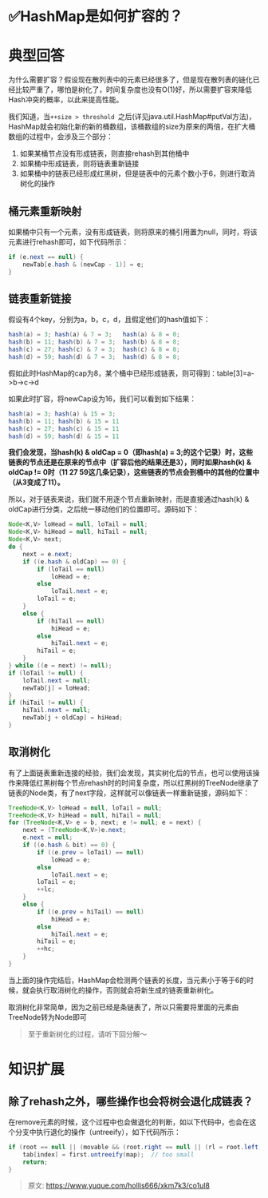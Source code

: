# ✅HashMap是如何扩容的？

# 典型回答


为什么需要扩容？假设现在散列表中的元素已经很多了，但是现在散列表的链化已经比较严重了，哪怕是树化了，时间复杂度也没有O(1)好，所以需要扩容来降低Hash冲突的概率，以此来提高性能。



我们知道，当`++size > threshold `之后(详见java.util.HashMap#putVal方法)，HashMap就会初始化新的新的桶数组，该桶数组的size为原来的两倍，在扩大桶数组的过程中，会涉及三个部分：

1. 如果某桶节点没有形成链表，则直接rehash到其他桶中
2. 如果桶中形成链表，则将链表重新链接
3. 如果桶中的链表已经形成红黑树，但是链表中的元素个数小于6，则进行取消树化的操作

## 桶元素重新映射
如果桶中只有一个元素，没有形成链表，则将原来的桶引用置为null，同时，将该元素进行rehash即可，如下代码所示：

```java
if (e.next == null) {
    newTab[e.hash & (newCap - 1)] = e;
}
```

## 链表重新链接
假设有4个key，分别为a，b，c，d，且假定他们的hash值如下：

```java
hash(a) = 3; hash(a) & 7 = 3;   hash(a) & 8 = 0; 
hash(b) = 11; hash(b) & 7 = 3;  hash(b) & 8 = 8; 
hash(c) = 27; hash(c) & 7 = 3;  hash(c) & 8 = 8;  
hash(d) = 59; hash(d) & 7 = 3;  hash(d) & 8 = 8; 
```

假如此时HashMap的cap为8，某个桶中已经形成链表，则可得到：table[3]=a->b->c->d

如果此时扩容，将newCap设为16，我们可以看到如下结果：

```java
hash(a) = 3; hash(a) & 15 = 3; 
hash(b) = 11; hash(b) & 15 = 11
hash(c) = 27; hash(c) & 15 = 11
hash(d) = 59; hash(d) & 15 = 11
```



**我们会发现，当hash(k) & oldCap = 0（即hash(a) = 3;的这个记录）时，这些链表的节点还是在原来的节点中（扩容后他的结果还是3），同时如果hash(k) & oldCap != 0时（11 27 59这几条记录），这些链表的节点会到桶中的其他的位置中（从3变成了11）。**



所以，对于链表来说，我们就不用逐个节点重新映射，而是直接通过hash(k) & oldCap进行分类，之后统一移动他们的位置即可。源码如下：

```java
Node<K,V> loHead = null, loTail = null;
Node<K,V> hiHead = null, hiTail = null;
Node<K,V> next;
do {
    next = e.next;
    if ((e.hash & oldCap) == 0) {
        if (loTail == null)
            loHead = e;
        else
            loTail.next = e;
        loTail = e;
    }
    else {
        if (hiTail == null)
            hiHead = e;
        else
            hiTail.next = e;
        hiTail = e;
    }
} while ((e = next) != null);
if (loTail != null) {
    loTail.next = null;
    newTab[j] = loHead;
}
if (hiTail != null) {
    hiTail.next = null;
    newTab[j + oldCap] = hiHead;
}
```

## 取消树化
有了上面链表重新连接的经验，我们会发现，其实树化后的节点，也可以使用该操作来降低红黑树每个节点rehash时的时间复杂度，所以红黑树的TreeNode继承了链表的Node类，有了next字段，这样就可以像链表一样重新链接，源码如下：

```java
TreeNode<K,V> loHead = null, loTail = null;
TreeNode<K,V> hiHead = null, hiTail = null;
for (TreeNode<K,V> e = b, next; e != null; e = next) {
    next = (TreeNode<K,V>)e.next;
    e.next = null;
    if ((e.hash & bit) == 0) {
        if ((e.prev = loTail) == null)
            loHead = e;
        else
            loTail.next = e;
        loTail = e;
        ++lc;
    }
    else {
        if ((e.prev = hiTail) == null)
            hiHead = e;
        else
            hiTail.next = e;
        hiTail = e;
        ++hc;
    }
}
```

当上面的操作完结后，HashMap会检测两个链表的长度，当元素小于等于6的时候，就会执行取消树化的操作，否则就会将新生成的链表重新树化。

取消树化非常简单，因为之前已经是条链表了，所以只需要将里面的元素由TreeNode转为Node即可

> 至于重新树化的过程，请听下回分解～
>

# 知识扩展
## 除了rehash之外，哪些操作也会将树会退化成链表？
在remove元素的时候，这个过程中也会做退化的判断，如以下代码中，也会在这个分支中执行退化的操作（untreeify），如下代码所示：

```java
if (root == null || (movable && (root.right == null || (rl = root.left) == null|| rl.left == null))) {
  	tab[index] = first.untreeify(map);  // too small
    return;
}
```





> 原文: <https://www.yuque.com/hollis666/xkm7k3/co1ul8>